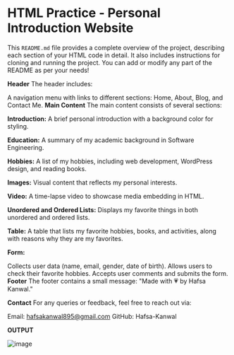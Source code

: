 # HTML Practice - Personal Introduction Website

This `README.md` file provides a complete overview of the project, describing each section of your HTML code in detail. It also includes instructions for cloning and running the project. You can add or modify any part of the README as per your needs!

**Header**
The header includes:

A navigation menu with links to different sections: Home, About, Blog, and Contact Me.
**Main Content**
The main content consists of several sections:

**Introduction:** A brief personal introduction with a background color for styling.

**Education:** A summary of my academic background in Software Engineering.

**Hobbies:** A list of my hobbies, including web development, WordPress design, and reading books.

**Images:** Visual content that reflects my personal interests.

**Video:** A time-lapse video to showcase media embedding in HTML.

**Unordered and Ordered Lists:** Displays my favorite things in both unordered and ordered lists.

**Table:** A table that lists my favorite hobbies, books, and activities, along with reasons why they are my favorites.

**Form:**

Collects user data (name, email, gender, date of birth).
Allows users to check their favorite hobbies.
Accepts user comments and submits the form.
**Footer**
The footer contains a small message: "Made with 💗 by Hafsa Kanwal."

**Contact**
For any queries or feedback, feel free to reach out via:

Email: hafsakanwal895@gmail.com
GitHub: Hafsa-Kanwal

**OUTPUT**

![image](https://github.com/user-attachments/assets/fcdd9b07-04a0-4a6c-8424-e5c4550a831d)


